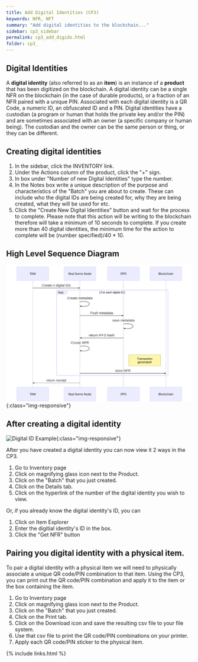```yaml
---
title: Add Digital Identities (CP3)
keywords: NFR, NFT
summary: "Add digital identities to the blockchain..."
sidebar: cp3_sidebar
permalink: cp3_add_digids.html
folder: cp3_
---
```


## Digital Identities 

A **digital identity** (also referred to as an **item**) is an instance of a **product** that has been digitized on the blockchain.  A digital identity can be a single NFR on the blockchain (in the case of durable products), or a fraction of an NFR paired with a unique PIN.  Associated with each digital identity is a QR Code, a numeric ID, an obfuscated ID and a PIN.  Digital identities have a custodian (a program or human that holds the private key and/or the PIN) and are sometimes associated with an owner (a specific company or human being).  The custodian and the owner can be the same person or thing, or they can be different.


## Creating digital identities 

1. In the sidebar, click the INVENTORY link.
2. Under the Actions column of the product, click the "+" sign.
3. In box under "Number of new Digital Identities" type the number.
4. In the Notes box write a unique description of the purpose and characteristics of the "Batch" you are about to create.  These can include who the digital IDs are being created for, why they are being created, what they will be used for etc.
5. Click the "Create New Digital Identities" button and wait for the process to complete.  Please note that this action will be writing to the blockchain therefore will take a minimum of 10 seconds to complete.  If you create more than 40 digital identities, the minimum time for the action to complete will be (number specified)/40 * 10.

## High Level Sequence Diagram
![Create Digital IDs](create_digids.svg){:class="img-responsive"}

## After creating a digital identity

![Digital ID Example](digital_id_example.png){:class="img-responsive"}

After you have created a digital identity you can now view it 2 ways in the CP3.
1. Go to Inventory page
2. Click on magnifying glass icon next to the Product.
3. Click on the "Batch" that you just created.
4. Click on the Details tab.
5. Click on the hyperlink of the number of the digital identity you wish to view.

Or, if you already know the digital identity's ID, you can
1. Click on Item Explorer
2. Enter the digitial identity's ID in the box.
3. Click the "Get NFR" button

## Pairing you digital identity with a physical item.

To pair a digital identity with a physical item we will need to physically associate a unique QR code/PIN combination to that item.  Using the CP3, you can print out the QR code/PIN combination and apply it to the item or the box containing the item.

1. Go to Inventory page
2. Click on magnifying glass icon next to the Product.
3. Click on the "Batch" that you just created.
4. Click on the Print tab.
5. Click on the Download icon and save the resulting csv file to your file system.
6. Use that csv file to print the QR code/PIN combinations on your printer.
7. Apply each QR code/PIN sticker to the physical item.

{% include links.html %}
